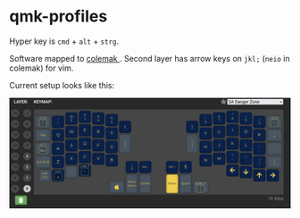 # qmk-profiles
Hyper key is `cmd` + `alt` + `strg`.

Software mapped to [ colemak ](https://colemak.com/). Second layer has arrow keys on `jkl;` (`neio` in colemak) for vim.

Current setup looks like this:

![Layer 1](./layer1.png)
